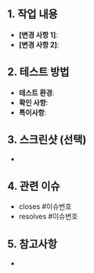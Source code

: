 ## 1. 작업 내용
-   **[변경 사항 1]**: 
-   **[변경 사항 2]**: 

## 2. 테스트 방법
-   **테스트 환경**: 
-   **확인 사항**: 
-   **특이사항**: 

## 3. 스크린샷 (선택)
-   

## 4. 관련 이슈
-   closes #이슈번호
-   resolves #이슈번호

## 5. 참고사항
-  
